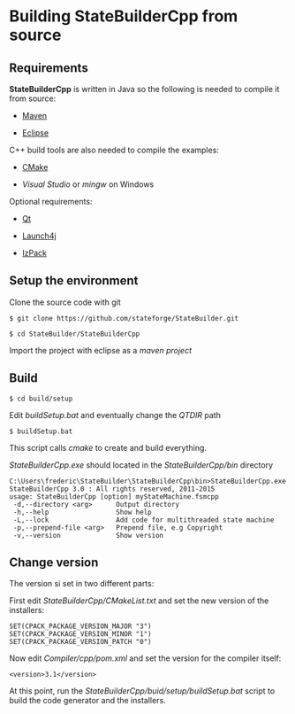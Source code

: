 Building StateBuilderCpp from source
===================================

## Requirements

**StateBuilderCpp** is written in Java so the following is needed to compile it from source:

* [Maven](https://maven.apache.org/)

* [Eclipse](https://eclipse.org/)

 C++ build tools are also needed to compile the examples:

* [CMake](https://cmake.org/)

* *Visual Studio* or *mingw* on Windows

Optional requirements:

* [Qt](http://www.qt.io/)

* [Launch4j](http://launch4j.sourceforge.net/)

* [IzPack](http://izpack.org/)

## Setup the environment

Clone the source code with git

    $ git clone https://github.com/stateforge/StateBuilder.git

    $ cd StateBuilder/StateBuilderCpp

Import the project with eclipse as a *maven project*

## Build

    $ cd build/setup

Edit *buildSetup.bat* and eventually change the *QTDIR* path

    $ buildSetup.bat

This script calls *cmake* to create and build everything.  

*StateBuilderCpp.exe* should located in the *StateBuilderCpp/bin* directory

```
C:\Users\frederic\StateBuilder\StateBuilderCpp\bin>StateBuilderCpp.exe
StateBuilderCpp 3.0 : All rights reserved, 2011-2015
usage: StateBuilderCpp [option] myStateMachine.fsmcpp
 -d,--directory <arg>      Output directory
 -h,--help                 Show help
 -L,--lock                 Add code for multithreaded state machine
 -p,--prepend-file <arg>   Prepend file, e.g Copyright
 -v,--version              Show version

```

## Change version

The version si set in two different parts:

First edit *StateBuilderCpp/CMakeList.txt* and set the new version of the installers:

```
SET(CPACK_PACKAGE_VERSION_MAJOR "3")
SET(CPACK_PACKAGE_VERSION_MINOR "1")
SET(CPACK_PACKAGE_VERSION_PATCH "0")
```

Now edit *Compiler/cpp/pom.xml* and set the version for the compiler itself:
```
<version>3.1</version>
```


At this point, run the *StateBuilderCpp/buid/setup/buildSetup.bat* script to build the code generator and the installers.
